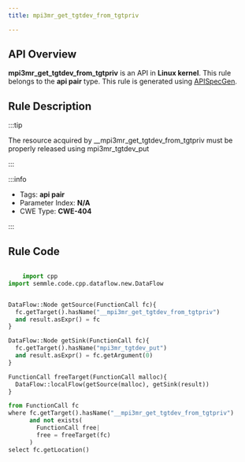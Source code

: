 ```yaml
---
title: mpi3mr_get_tgtdev_from_tgtpriv

---
```



## API Overview
**mpi3mr_get_tgtdev_from_tgtpriv** is an API in **Linux kernel**. This rule belongs to the **api pair** type. This rule is generated using [APISpecGen](../../tools/APISpecGen).
## Rule Description

:::tip

The resource acquired by __mpi3mr_get_tgtdev_from_tgtpriv must be properly released using mpi3mr_tgtdev_put

:::

:::info

- Tags: **api pair**
- Parameter Index: **N/A**
- CWE Type: **CWE-404**

:::

## Rule Code
```python

    import cpp
import semmle.code.cpp.dataflow.new.DataFlow


DataFlow::Node getSource(FunctionCall fc){
  fc.getTarget().hasName("__mpi3mr_get_tgtdev_from_tgtpriv")
  and result.asExpr() = fc
}

DataFlow::Node getSink(FunctionCall fc){
  fc.getTarget().hasName("mpi3mr_tgtdev_put")
  and result.asExpr() = fc.getArgument(0)
}

FunctionCall freeTarget(FunctionCall malloc){
  DataFlow::localFlow(getSource(malloc), getSink(result))
}

from FunctionCall fc
where fc.getTarget().hasName("__mpi3mr_get_tgtdev_from_tgtpriv")
      and not exists(
        FunctionCall free| 
        free = freeTarget(fc)
      )
select fc.getLocation()

    
```